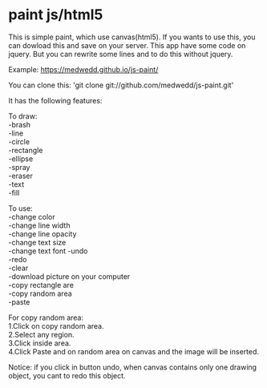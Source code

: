 # paint js/html5

This is simple paint, which use canvas(html5).
If you wants to use this, you can dowload this and save on your server.
This app have some code on jquery. But you can rewrite some lines and to do this without jquery.

Example: https://medwedd.github.io/js-paint/

You can clone this: 'git clone git://github.com/medwedd/js-paint.git'

It has the following features:

To draw:<br>
-brash<br>
-line<br>
-circle<br>
-rectangle<br>
-ellipse<br>
-spray<br>
-eraser<br>
-text<br>
-fill

To use:<br>
-change color<br>
-change line width<br>
-change line opacity<br>
-change text size<br>
-change text font
-undo<br>
-redo<br>
-clear<br>
-download picture on your computer<br>
-copy rectangle are<br>
-copy random area<br>
-paste


For copy random area:<br> 1.Click on copy random area.<br> 2.Select any region.<br> 3.Click inside area.<br> 4.Click Paste and on random area on canvas and the image will be inserted.

Notice: if you click in button undo, when canvas contains only one drawing object, you cant to redo this object. 
